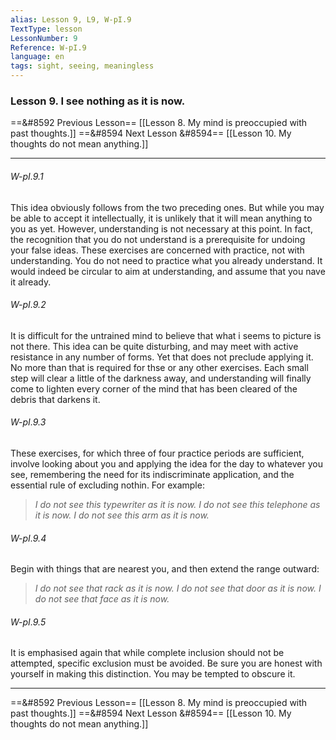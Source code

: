 ```yaml
---
alias: Lesson 9, L9, W-pI.9
TextType: lesson
LessonNumber: 9
Reference: W-pI.9
language: en
tags: sight, seeing, meaningless
---
```


### Lesson 9. I see nothing as it is now.


==&#8592 Previous Lesson== [[Lesson 8. My mind is preoccupied with past thoughts.]]
==&#8594 Next Lesson &#8594== [[Lesson 10. My thoughts do not mean anything.]]
***

###### W-pI.9.1
This idea obviously follows from the two preceding ones. But while you may be able to accept it intellectually, it is unlikely that it will mean anything to you as yet. However, understanding is not necessary at this point. In fact, the recognition that you do not understand is a prerequisite for undoing your false ideas. These exercises are concerned with practice, not with understanding. You do not need to practice what you already understand. It would indeed be circular to aim at understanding, and assume that you nave it already.

###### W-pI.9.2
It is difficult for the untrained mind to believe that what i seems to picture is not there. This idea can be quite disturbing, and may meet with active resistance in any number of forms. Yet that does not preclude applying it. No more than that is required for thse or any other exercises. Each small step will clear a little of the darkness away, and understanding will finally come to lighten every corner of the mind that has been cleared of the debris that darkens it.

###### W-pI.9.3
These exercises, for which three of four practice periods are sufficient, involve looking about you and applying the idea for the day to whatever you see, remembering the need for its indiscriminate application, and the essential rule of excluding nothin. For example:

>_I do not see this typewriter as it is now.
>I do not see this telephone as it is now.
>I do not see this arm as it is now._

###### W-pI.9.4
Begin with things that are nearest you, and then extend the range outward:

>_I do not see that rack as it is now.
>I do not see that door as it is now.
I do not see that face as it is now._

###### W-pI.9.5
It is emphasised again that while complete inclusion should not be attempted, specific exclusion must be avoided. Be sure you are honest with yourself in making this distinction. You may be tempted to obscure it.

***

==&#8592 Previous Lesson== [[Lesson 8. My mind is preoccupied with past thoughts.]]
==&#8594 Next Lesson &#8594== [[Lesson 10. My thoughts do not mean anything.]]

